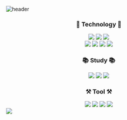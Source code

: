 <!--
**hagoeun0119/hagoeun0119** is a ✨ _special_ ✨ repository because its `README.md` (this file) appears on your GitHub profile.

Here are some ideas to get you started:

- 🔭 I’m currently working on ...
- 👯 I’m looking to collaborate on ...
- 🤔 I’m looking for help with ...
- 💬 Ask me about ...
- 📫 How to reach me: ...
- 😄 Pronouns: ...
- ⚡ Fun fact: ...
-->

![header](https://capsule-render.vercel.app/api?type=waving&color=CA8D89&height=300&section=header&text=Goeun%20Ha&fontColor=78574B&fontSize=60)
<!--![Goeun's GitHub stats](https://github-readme-stats.vercel.app/api?username=hagoeun0119&show_icons=true&theme=graywhite)-->
<!-- [![Solved.ac Profile](http://mazassumnida.wtf/api/mini/generate_badge?boj=sera1193)](https://solved.ac/sera1193) -->
<!-- <img src="http://mazandi.herokuapp.com/api?handle=sera1193&theme=warm"/> -->
<!-- [![Top Langs](https://github-readme-stats.vercel.app/api/top-langs/?username=hagoeun0119&layout=compact)](https://github.com/hagoeun0119/github-readme-stats) -->

<div align="center">
   
  <h3> 🌟 Technology 🌟 </h3>
  <img src="https://img.shields.io/badge/Python-3376AB?style=flat&logo=Python&logoColor=white"/>
  <img src="https://img.shields.io/badge/HTML5-E34F26?style=flat&logo=HTML5&logoColor=white"/>
  <img src="https://img.shields.io/badge/CSS3-1572B6?style=flat&logo=CSS3&logoColor=white"/>
  <br>

  <img src="https://img.shields.io/badge/Java-007396?style=flat&logo=Java&logoColor=white"/>
  <img src="https://img.shields.io/badge/Spring%20Boot-6DB33F?style=flat&logo=Spring%20Boot&logoColor=white"/>
  <img src="https://img.shields.io/badge/Spring-6DB33F?style=flat&logo=Spring&logoColor=white"/>
  <img src="https://img.shields.io/badge/Unity-000000?style=flat&logo=Unity&logoColor=white"/>
  <br>
 
  <h3> 📚 Study 📚 </h3>
  <img src="https://img.shields.io/badge/Spring%20Boot-6DB33F?style=flat&logo=Spring%20Boot&logoColor=white"/>
  <img src="https://img.shields.io/badge/Spring-6DB33F?style=flat&logo=Spring&logoColor=white"/>
  <img src="https://img.shields.io/badge/MariaDB-003545?style=flat&logo=MariaDB&logoColor=white"/>
  <br>
  
  <h3> ⚒️ Tool ⚒️ </h3>
  <img src="https://img.shields.io/badge/Git-F05032?style=flat&logo=Git&logoColor=white"/>
  <img src="https://img.shields.io/badge/Github-181717?style=flat&logo=Github&logoColor=white"/>
  <img src="https://img.shields.io/badge/Bootstrap-7952B3?style=flat&logo=Bootstrap&logoColor=white"/>
  <img src="https://img.shields.io/badge/Figma-F24E1E?style=flat&logo=Figma&logoColor=white"/>
  
  <br>
  
</div>

<img src="https://capsule-render.vercel.app/api?type=waving&color=CA8D89&height=150&section=footer&fontSize=90" />
